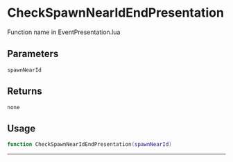# CheckSpawnNearIdEndPresentation
Function name in EventPresentation.lua
## Parameters
`spawnNearId`
## Returns
`none`
## Usage
```lua
function CheckSpawnNearIdEndPresentation(spawnNearId)
```
---
